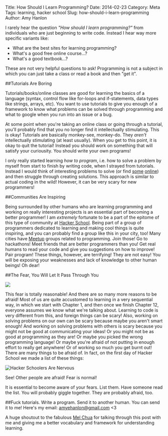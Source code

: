 Title: How Should I Learn Programming?
Date: 2014-02-23
Category: Meta
Tags: learning, hacker school
Slug: how-should-i-learn-programming
Author: Amy Hanlon

I rarely hear the question *"How should I learn programming?"* from individuals who are just beginning to write code. Instead I hear way more specific variants like:

* What are the best sites for learning programming?
* What's a good free online course...?
* What's a good textbook...?

These are not very helpful questions to ask! Programming is not a subject in which you can just take a class or read a book and then "get it".

##Tutorials Are Boring

Tutorials/books/online classes are good for learning the basics of a language (syntax, control flow like for-loops and if-statements, data types like strings, arrays, etc). You want to use tutorials to give you enough of a framework to know what problems can be solved through programming and what to google when you run into an issue or a bug. 

At some point when you're taking an online class or going through a tutorial, you'll probably find that you no longer find it intellectually stimulating. This is okay! Tutorials are basically monkey-see, monkey-do. They *aren't* intellectually stimulating (at least usually). When you get to this point, it is okay to quit the tutorial! Instead you should work on something that will satisfy your curiousity. You should write your own programs!

I only really started learning *how to program*, i.e. how to solve a problem by myself from start to finish by writing code, when I strayed from tutorials. Instead I would think of interesting problems to solve (or find [some](https://www.kaggle.com/competitions) [online](https://projecteuler.net/)) and then struggle through creating solutions. This approach is similar to actual coding in the wild! However, it can be very scary for new programmers! 

##Communities Are Inspiring

Being surrounded by other humans who are learning programming and working on really interesting projects is an essential part of becoming a better programmer! I am *extremely* fortunate to be a part of the epitome of this type of community at [Hacker School](https://www.hackerschool.com/). Being part of a group of programmers dedicated to learning and making cool things is quite inspiring, and you can probably find a group like this in your city, too! Many cities have [Meetup](http://www.meetup.com/) groups related to programming. Join those! Go to hackathons! Meet friends that are better programmers than you! Get real humans to read your code and give you suggestions on how to improve! Pair program! These things, however, are terrifying! They are not easy! You will be exposing your weaknesses and lack of knowledge to other human beings! Oh dear! 

##The Fear, You Will Let It Pass Through You

<img src="https://raw2.github.com/amygdalama/blog-source/master/content/images/paul_fear.jpg">

This fear is totally reasonable! And there are so many more reasons to be afraid! Most of us are quite accustomed to learning in a very sequential way, in which we start with Chapter 1, and then once we finish Chapter 12, everyone assumes we know what we're talking about. Learning to code is very different from this, and foreign things can be scary! Also, working on solving problems on our own can be scary because maybe you aren't smart enough! And working on solving problems with others is scary because you might not be good at communicating your ideas! Or you might not be as good at programming as they are! Or maybe you picked the wrong programming language! Or maybe you're afraid of not putting in enough effort to really get anywhere! Or of working so much you get burnt out! There are many things to be afraid of. In fact, on the first day of Hacker School we made a list of these things:

![Hacker Schoolers Are Nervous](https://raw2.github.com/amygdalama/blog-source/master/content/images/hs-nervous.jpeg)

See! Other people are afraid! Fear is normal!

It is essential to become aware of your fears. List them. Have someone read the list. You will probably giggle together. They are probably afraid, too.

##Fuck tutorials. Write a program. Send it to another human. 
You can send it to me! Here's my email: amyehanlon@gmail.com <3

A huge shoutout to the fabulous [Mel Chua](http://melchua.com/) for talking through this post with me and giving me a better vocabulary and framework for understanding learning.